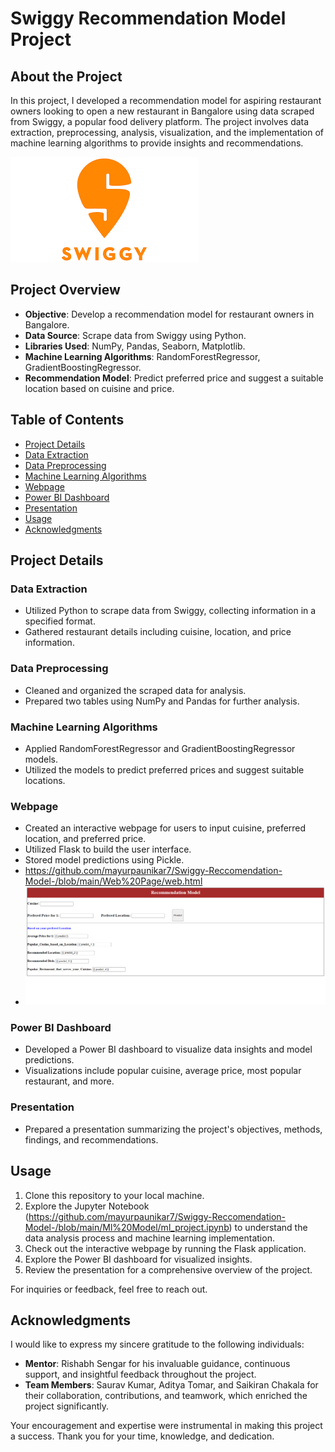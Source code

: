 # Swiggy Recommendation Model Project

## About the Project

In this project, I developed a recommendation model for aspiring restaurant owners looking to open a new restaurant in Bangalore using data scraped from Swiggy, a popular food delivery platform. The project involves data extraction, preprocessing, analysis, visualization, and the implementation of machine learning algorithms to provide insights and recommendations.

![alt text](https://github.com/mayurpaunikar7/Swiggy-Reccomendation-Model-/blob/main/Images/download.png)

## Project Overview

- **Objective**: Develop a recommendation model for restaurant owners in Bangalore.
- **Data Source**: Scrape data from Swiggy using Python.
- **Libraries Used**: NumPy, Pandas, Seaborn, Matplotlib.
- **Machine Learning Algorithms**: RandomForestRegressor, GradientBoostingRegressor.
- **Recommendation Model**: Predict preferred price and suggest a suitable location based on cuisine and price.

## Table of Contents

- [Project Details](#project-details)
- [Data Extraction](#data-extraction)
- [Data Preprocessing](#data-preprocessing)
- [Machine Learning Algorithms](#machine-learning-algorithms)
- [Webpage](#webpage)
- [Power BI Dashboard](#power-bi-dashboard)
- [Presentation](#presentation)
- [Usage](#usage)
- [Acknowledgments](#acknowledgments)

## Project Details

### Data Extraction

- Utilized Python to scrape data from Swiggy, collecting information in a specified format.
- Gathered restaurant details including cuisine, location, and price information.

### Data Preprocessing

- Cleaned and organized the scraped data for analysis.
- Prepared two tables using NumPy and Pandas for further analysis.

### Machine Learning Algorithms

- Applied RandomForestRegressor and GradientBoostingRegressor models.
- Utilized the models to predict preferred prices and suggest suitable locations.

### Webpage

- Created an interactive webpage for users to input cuisine, preferred location, and preferred price.
- Utilized Flask to build the user interface.
- Stored model predictions using Pickle.
- https://github.com/mayurpaunikar7/Swiggy-Reccomendation-Model-/blob/main/Web%20Page/web.html
- ![alt text](https://github.com/mayurpaunikar7/Swiggy-Reccomendation-Model-/blob/main/Images/%7BE4DA319D-1E2C-473F-B66E-80D5E4749D7E%7D.png)

### Power BI Dashboard

- Developed a Power BI dashboard to visualize data insights and model predictions.
- Visualizations include popular cuisine, average price, most popular restaurant, and more.

### Presentation

- Prepared a presentation summarizing the project's objectives, methods, findings, and recommendations.

## Usage

1. Clone this repository to your local machine.
2. Explore the Jupyter Notebook (https://github.com/mayurpaunikar7/Swiggy-Reccomendation-Model-/blob/main/Ml%20Model/ml_project.ipynb) to understand the data analysis process and machine learning implementation.
3. Check out the interactive webpage by running the Flask application.
4. Explore the Power BI dashboard for visualized insights.
5. Review the presentation for a comprehensive overview of the project.

For inquiries or feedback, feel free to reach out.

## Acknowledgments

I would like to express my sincere gratitude to the following individuals:

- **Mentor**: Rishabh Sengar for his invaluable guidance, continuous support, and insightful feedback throughout the project.
- **Team Members**: Saurav Kumar, Aditya Tomar, and Saikiran Chakala for their collaboration, contributions, and teamwork, which enriched the project significantly.

Your encouragement and expertise were instrumental in making this project a success. Thank you for your time, knowledge, and dedication.




